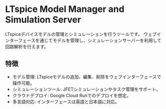 

# LTspice Model Manager and Simulation Server

LTspiceデバイスモデルの管理とシミュレーションを行うツールです。
ウェブインターフェースを通じてモデルを管理し、シミュレーションサーバーを利用して回路解析を行えます。

## 特徴

* モデル管理: LTspiceモデルの追加、編集、削除をウェブインターフェースで操作可能。
* シミュレーションツール: JFETシミュレーションやタスク管理をサポート。
* クラウドデプロイ: Google Cloud Runでのデプロイを想定。
* 多言語対応: インターフェースは英語と日本語に対応。